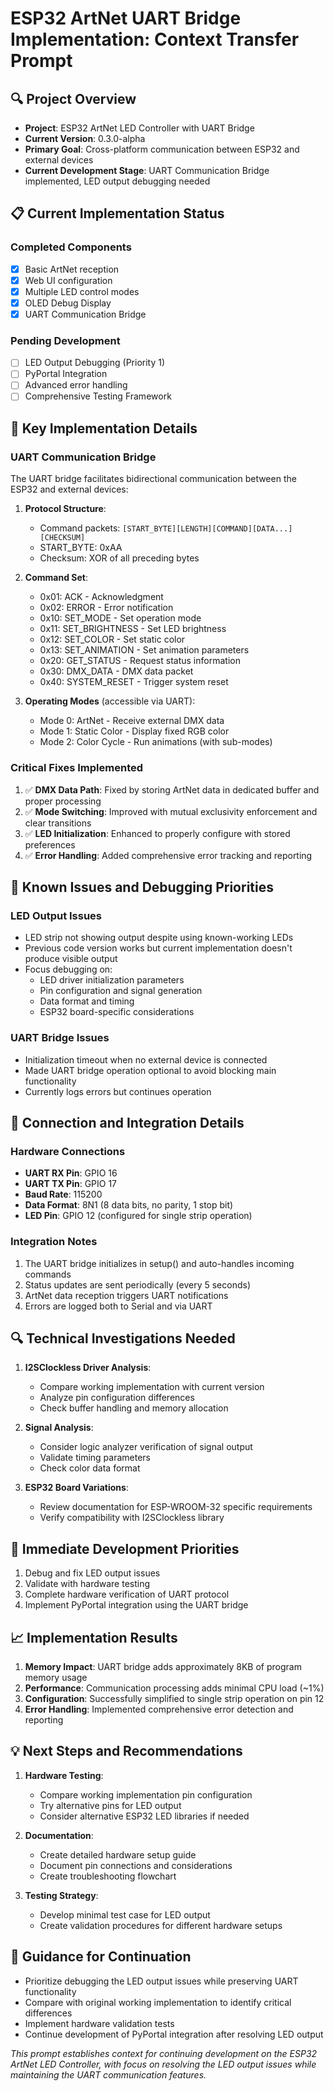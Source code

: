 # ESP32 ArtNet UART Bridge Implementation: Context Transfer Prompt

## 🔍 Project Overview
- **Project**: ESP32 ArtNet LED Controller with UART Bridge
- **Current Version**: 0.3.0-alpha
- **Primary Goal**: Cross-platform communication between ESP32 and external devices
- **Current Development Stage**: UART Communication Bridge implemented, LED output debugging needed

## 📋 Current Implementation Status
### Completed Components
- [x] Basic ArtNet reception
- [x] Web UI configuration
- [x] Multiple LED control modes
- [x] OLED Debug Display
- [x] UART Communication Bridge

### Pending Development
- [ ] LED Output Debugging (Priority 1)
- [ ] PyPortal Integration
- [ ] Advanced error handling
- [ ] Comprehensive Testing Framework

## 🧠 Key Implementation Details

### UART Communication Bridge
The UART bridge facilitates bidirectional communication between the ESP32 and external devices:

1. **Protocol Structure**:
   - Command packets: `[START_BYTE][LENGTH][COMMAND][DATA...][CHECKSUM]`
   - START_BYTE: 0xAA
   - Checksum: XOR of all preceding bytes

2. **Command Set**:
   - 0x01: ACK - Acknowledgment
   - 0x02: ERROR - Error notification
   - 0x10: SET_MODE - Set operation mode
   - 0x11: SET_BRIGHTNESS - Set LED brightness
   - 0x12: SET_COLOR - Set static color
   - 0x13: SET_ANIMATION - Set animation parameters
   - 0x20: GET_STATUS - Request status information
   - 0x30: DMX_DATA - DMX data packet
   - 0x40: SYSTEM_RESET - Trigger system reset

3. **Operating Modes** (accessible via UART):
   - Mode 0: ArtNet - Receive external DMX data
   - Mode 1: Static Color - Display fixed RGB color
   - Mode 2: Color Cycle - Run animations (with sub-modes)

### Critical Fixes Implemented
1. ✅ **DMX Data Path**: Fixed by storing ArtNet data in dedicated buffer and proper processing
2. ✅ **Mode Switching**: Improved with mutual exclusivity enforcement and clear transitions
3. ✅ **LED Initialization**: Enhanced to properly configure with stored preferences
4. ✅ **Error Handling**: Added comprehensive error tracking and reporting

## 🛑 Known Issues and Debugging Priorities

### LED Output Issues
- LED strip not showing output despite using known-working LEDs
- Previous code version works but current implementation doesn't produce visible output
- Focus debugging on:
  * LED driver initialization parameters
  * Pin configuration and signal generation
  * Data format and timing
  * ESP32 board-specific considerations

### UART Bridge Issues
- Initialization timeout when no external device is connected
- Made UART bridge operation optional to avoid blocking main functionality
- Currently logs errors but continues operation

## 🔄 Connection and Integration Details

### Hardware Connections
- **UART RX Pin**: GPIO 16
- **UART TX Pin**: GPIO 17
- **Baud Rate**: 115200
- **Data Format**: 8N1 (8 data bits, no parity, 1 stop bit)
- **LED Pin**: GPIO 12 (configured for single strip operation)

### Integration Notes
1. The UART bridge initializes in setup() and auto-handles incoming commands
2. Status updates are sent periodically (every 5 seconds)
3. ArtNet data reception triggers UART notifications
4. Errors are logged both to Serial and via UART

## 🔍 Technical Investigations Needed

1. **I2SClockless Driver Analysis**:
   - Compare working implementation with current version
   - Analyze pin configuration differences
   - Check buffer handling and memory allocation

2. **Signal Analysis**:
   - Consider logic analyzer verification of signal output
   - Validate timing parameters
   - Check color data format

3. **ESP32 Board Variations**:
   - Review documentation for ESP-WROOM-32 specific requirements
   - Verify compatibility with I2SClockless library

## 🎯 Immediate Development Priorities

1. Debug and fix LED output issues
2. Validate with hardware testing
3. Complete hardware verification of UART protocol
4. Implement PyPortal integration using the UART bridge

## 📈 Implementation Results

1. **Memory Impact**: UART bridge adds approximately 8KB of program memory usage
2. **Performance**: Communication processing adds minimal CPU load (~1%)
3. **Configuration**: Successfully simplified to single strip operation on pin 12
4. **Error Handling**: Implemented comprehensive error detection and reporting

## 💡 Next Steps and Recommendations

1. **Hardware Testing**:
   - Compare working implementation pin configuration
   - Try alternative pins for LED output
   - Consider alternative ESP32 LED libraries if needed

2. **Documentation**:
   - Create detailed hardware setup guide
   - Document pin connections and considerations
   - Create troubleshooting flowchart

3. **Testing Strategy**:
   - Develop minimal test case for LED output
   - Create validation procedures for different hardware setups

## 📝 Guidance for Continuation

- Prioritize debugging the LED output issues while preserving UART functionality
- Compare with original working implementation to identify critical differences
- Implement hardware validation tests
- Continue development of PyPortal integration after resolving LED output

*This prompt establishes context for continuing development on the ESP32 ArtNet LED Controller, with focus on resolving the LED output issues while maintaining the UART communication features.*